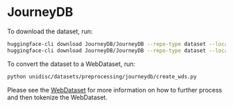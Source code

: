# JourneyDB

To download the dataset, run:

```bash
huggingface-cli download JourneyDB/JourneyDB --repo-type dataset --local-dir . --include "data/train/train_anno.jsonl.tgz"
huggingface-cli download JourneyDB/JourneyDB --repo-type dataset --local-dir . --include "data/train/train_anno_realease_repath.jsonl.tgz"
```

To convert the dataset to a WebDataset, run:

```bash
python unidisc/datasets/preprocessing/journeydb/create_wds.py
```

Please see the [WebDataset](../webdataset.md) for more information on how to further process and then tokenize the WebDataset.